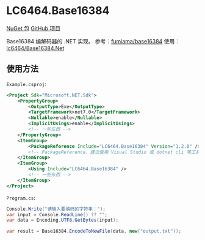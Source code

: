 # LC6464.Base16384

[NuGet 包](https://www.nuget.org/packages/LC6464.Base16384 "NuGet.Org")
[GitHub 项目](https://github.com/lc6464/LC6464.Base16384 "GitHub.Com")

Base16384 编解码器的 .NET 实现。
参考：[fumiama/base16384](https://github.com/fumiama/base16384 "GitHub: fumiama/base16384")
使用：[lc6464/Base16384.Net](https://github.com/lc6464/Base16384.Net "GitHub: lc6464/Base16384.Net")

## 使用方法
`Example.csproj`:
``` xml
﻿<Project Sdk="Microsoft.NET.Sdk">
	<PropertyGroup>
		<OutputType>Exe</OutputType>
		<TargetFramework>net7.0</TargetFramework>
		<Nullable>enable</Nullable>
		<ImplicitUsings>enable</ImplicitUsings>
		<!-- 一些东西 -->
	</PropertyGroup>
	<ItemGroup>
		<PackageReference Include="LC6464.Base16384" Version="1.2.0" />
		<!-- PackageReference，建议使用 Visual Studio 或 dotnet cli 等工具添加 -->
	</ItemGroup>
	<ItemGroup>
		<Using Include="LC6464.Base16384" />
		<!-- 一些东西 -->
	</ItemGroup>
</Project>
```

`Program.cs`:
``` csharp
Console.Write("请输入要编码的字符串：");
var input = Console.ReadLine() ?? "";
var data = Encoding.UTF8.GetBytes(input);

var result = Base16384.EncodeToNewFile(data, new("output.txt"));
```